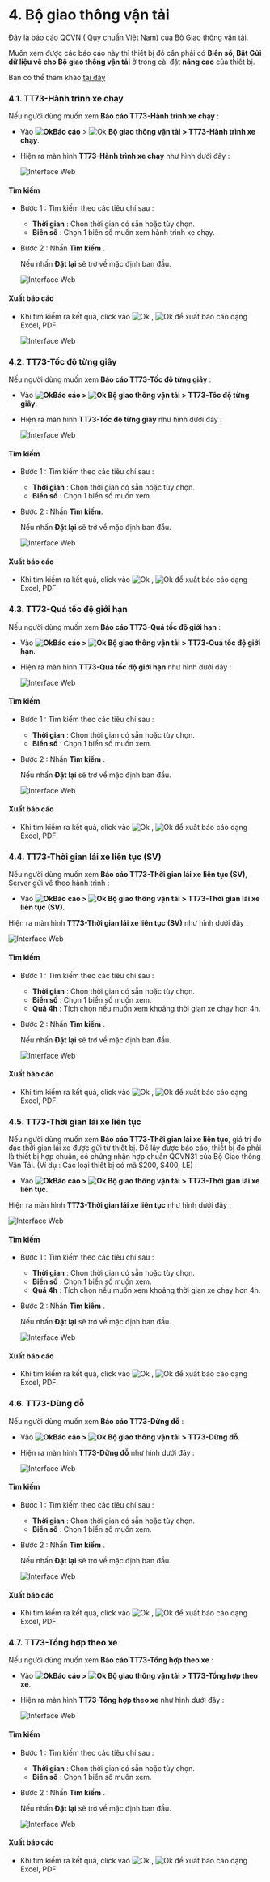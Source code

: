 # 4. Bộ giao thông vận tải

 Đây là báo cáo QCVN ( Quy chuẩn Việt Nam) của Bộ Giao thông vận tải.

 Muốn xem được các báo cáo này thì thiết bị đó cần phải có **Biển số, Bật Gửi dữ liệu về cho Bộ giao thông vận tải** ở trong cài đặt **nâng cao** của thiết bị. 

 Bạn có thể tham khảo [tại đây](vi/modules/web-interface/devices/edit-device/#advanced) <div id="advanced">

 ### 4.1. TT73-Hành trình xe chạy

Nếu người dùng muốn xem **Báo cáo TT73-Hành trình xe chạy** :  

* Vào **<span class="icon-left svg-filter-tick">![Ok](/docs/assets/images/web-interface/icon/SVG/dynamic.svg )Báo cáo** > <span class="icon-left svg-filter-circleyellow">![Ok](/docs/assets/images/web-interface/icon/SVG/icons8-police-uniform.svg)  **Bộ giao thông vận tải > TT73-Hành trình xe chạy**.

* Hiện ra màn hình **TT73-Hành trình xe chạy** như hình dưới đây :

    <span style="display:block;text-align:left">![Interface Web](/docs/assets/images/web-interface/reports/the-transportation.png)

#### Tìm kiếm 

* Bước 1 : Tìm kiếm theo các tiêu chí sau :

    * **Thời gian** : Chọn thời gian có sẵn hoặc tùy chọn.
    * **Biển số** : Chọn 1  biển số muốn xem hành trình xe chạy.
* Bước 2 : Nhấn **Tìm kiếm** .
  
    Nếu nhấn **Đặt lại** sẽ trở về mặc định ban đầu.

    <span style="display:block;text-align:left">![Interface Web](/docs/assets/images/web-interface/reports/search-the-transportation.png)

#### Xuất báo cáo

* Khi tìm kiếm ra kết quả, click vào <span class="icon-left svg-filter-tick">![Ok](/docs/assets/images/web-interface/icon/SVG/file-excel.svg) , <span class="icon-left svg-filter-tick">![Ok](/docs/assets/images/web-interface/icon/SVG/file-pdf.svg) để xuất báo cáo dạng Excel, PDF

    <span style="display:block;text-align:left">![Interface Web](/docs/assets/images/web-interface/reports/export-the-transportation.png)

### 4.2. TT73-Tốc độ từng giây 

Nếu người dùng muốn xem **Báo cáo TT73-Tốc độ từng giây** :  
* Vào **<span class="icon-left svg-filter-tick">![Ok](/docs/assets/images/web-interface/icon/SVG/dynamic.svg )Báo cáo > <span class="icon-left svg-filter-tick">![Ok](/docs/assets/images/web-interface/icon/SVG/icons8-police-uniform.svg)  Bộ giao thông vận tải > TT73-Tốc độ từng giây**.

* Hiện ra màn hình **TT73-Tốc độ từng giây** như hình dưới đây :

    <span style="display:block;text-align:left">![Interface Web](/docs/assets/images/web-interface/reports/speed-per-second.png)

#### Tìm kiếm 

* Bước 1 : Tìm kiếm theo các tiêu chí sau :

    * **Thời gian** : Chọn thời gian có sẵn hoặc tùy chọn.
    * **Biển số** : Chọn 1  biển số muốn xem.
* Bước 2 : Nhấn **Tìm kiếm**.
  
    Nếu nhấn **Đặt lại** sẽ trở về mặc định ban đầu.

    <span style="display:block;text-align:left">![Interface Web](/docs/assets/images/web-interface/reports/search-speed-per-second.png)


#### Xuất báo cáo

* Khi tìm kiếm ra kết quả, click vào <span class="icon-left svg-filter-tick">![Ok](/docs/assets/images/web-interface/icon/SVG/file-excel.svg) , <span class="icon-left svg-filter-tick">![Ok](/docs/assets/images/web-interface/icon/SVG/file-pdf.svg) để xuất báo cáo dạng Excel, PDF

### 4.3. TT73-Quá tốc độ giới hạn 

Nếu người dùng muốn xem **Báo cáo TT73-Quá tốc độ giới hạn** :  
* Vào **<span class="icon-left svg-filter-tick">![Ok](/docs/assets/images/web-interface/icon/SVG/dynamic.svg )Báo cáo > <span class="icon-left svg-filter-tick">![Ok](/docs/assets/images/web-interface/icon/SVG/icons8-police-uniform.svg)  Bộ giao thông vận tải > TT73-Quá tốc độ giới hạn**.

* Hiện ra màn hình **TT73-Quá tốc độ giới hạn** như hình dưới đây :

    <span style="display:block;text-align:left">![Interface Web](/docs/assets/images/web-interface/reports/speed-limit.png)

#### Tìm kiếm 

* Bước 1 : Tìm kiếm theo các tiêu chí sau :

    * **Thời gian** : Chọn thời gian có sẵn hoặc tùy chọn.
    * **Biển số** : Chọn 1  biển số muốn xem.
* Bước 2 : Nhấn **Tìm kiếm** .
  
    Nếu nhấn **Đặt lại** sẽ trở về mặc định ban đầu.

    <span style="display:block;text-align:left">![Interface Web](/docs/assets/images/web-interface/reports/search-speed-limit.png)

#### Xuất báo cáo

* Khi tìm kiếm ra kết quả, click vào <span class="icon-left svg-filter-tick">![Ok](/docs/assets/images/web-interface/icon/SVG/file-excel.svg) , <span class="icon-left svg-filter-tick">![Ok](/docs/assets/images/web-interface/icon/SVG/file-pdf.svg) để xuất báo cáo dạng Excel, PDF.

### 4.4. TT73-Thời gian lái xe liên tục (SV)


Nếu người dùng muốn xem **Báo cáo TT73-Thời gian lái xe liên tục (SV)**, Server gửi về theo hành trình :  

* Vào **<span class="icon-left svg-filter-tick">![Ok](/docs/assets/images/web-interface/icon/SVG/dynamic.svg )Báo cáo > <span class="icon-left svg-filter-tick">![Ok](/docs/assets/images/web-interface/icon/SVG/icons8-police-uniform.svg)  Bộ giao thông vận tải > TT73-Thời gian lái xe liên tục (SV)**.
  
Hiện ra màn hình **TT73-Thời gian lái xe liên tục (SV)** như hình dưới đây :

<span style="display:block;text-align:left">![Interface Web](/docs/assets/images/web-interface/reports/continuous-driving-time.png)

#### Tìm kiếm 

* Bước 1 : Tìm kiếm theo các tiêu chí sau :

    * **Thời gian** : Chọn thời gian có sẵn hoặc tùy chọn.
    * **Biển số** : Chọn 1  biển số muốn xem.
    * **Quá 4h** : Tích chọn nếu muốn xem khoảng thời gian xe chạy hơn 4h.


* Bước 2 : Nhấn **Tìm kiếm** .
  
    Nếu nhấn **Đặt lại** sẽ trở về mặc định ban đầu.

    <span style="display:block;text-align:left">![Interface Web](/docs/assets/images/web-interface/reports/search-continuous-driving-time.png)

#### Xuất báo cáo

* Khi tìm kiếm ra kết quả, click vào <span class="icon-left svg-filter-tick">![Ok](/docs/assets/images/web-interface/icon/SVG/file-excel.svg) , <span class="icon-left svg-filter-tick">![Ok](/docs/assets/images/web-interface/icon/SVG/file-pdf.svg) để xuất báo cáo dạng Excel, PDF.

### 4.5. TT73-Thời gian lái xe liên tục 


Nếu người dùng muốn xem **Báo cáo TT73-Thời gian lái xe liên tục**, giá trị đo đạc thời gian lái xe được gửi từ thiết bị. Để lấy được báo cáo, thiết bị đó phải là thiết bị hợp chuẩn, có chứng nhận hợp chuẩn QCVN31 của Bộ Giao thông Vận Tải.  (Ví dụ : Các loại thiết bị có mã S200, S400, LE) :  

* Vào **<span class="icon-left svg-filter-tick">![Ok](/docs/assets/images/web-interface/icon/SVG/dynamic.svg )Báo cáo > <span class="icon-left svg-filter-tick">![Ok](/docs/assets/images/web-interface/icon/SVG/icons8-police-uniform.svg)  Bộ giao thông vận tải > TT73-Thời gian lái xe liên tục**.
  
Hiện ra màn hình **TT73-Thời gian lái xe liên tục** như hình dưới đây :

<span style="display:block;text-align:left">![Interface Web](/docs/assets/images/web-interface/reports/continuous-driving-time-1.png)

#### Tìm kiếm 

* Bước 1 : Tìm kiếm theo các tiêu chí sau :

    * **Thời gian** : Chọn thời gian có sẵn hoặc tùy chọn.
    * **Biển số** : Chọn 1  biển số muốn xem.
    * **Quá 4h** : Tích chọn nếu muốn xem khoảng thời gian xe chạy hơn 4h.


* Bước 2 : Nhấn **Tìm kiếm** .
  
    Nếu nhấn **Đặt lại** sẽ trở về mặc định ban đầu.

    <span style="display:block;text-align:left">![Interface Web](/docs/assets/images/web-interface/reports/search-continuous-driving-time-1.png)

#### Xuất báo cáo

* Khi tìm kiếm ra kết quả, click vào <span class="icon-left svg-filter-tick">![Ok](/docs/assets/images/web-interface/icon/SVG/file-excel.svg) , <span class="icon-left svg-filter-tick">![Ok](/docs/assets/images/web-interface/icon/SVG/file-pdf.svg) để xuất báo cáo dạng Excel, PDF.


### 4.6. TT73-Dừng đỗ


Nếu người dùng muốn xem **Báo cáo TT73-Dừng đỗ** :  
* Vào **<span class="icon-left svg-filter-tick">![Ok](/docs/assets/images/web-interface/icon/SVG/dynamic.svg )Báo cáo > <span class="icon-left svg-filter-tick">![Ok](/docs/assets/images/web-interface/icon/SVG/icons8-police-uniform.svg)  Bộ giao thông vận tải > TT73-Dừng đỗ**.

* Hiện ra màn hình **TT73-Dừng đỗ** như hình dưới đây :

    <span style="display:block;text-align:left">![Interface Web](/docs/assets/images/web-interface/reports/stop.png)

#### Tìm kiếm 

* Bước 1 : Tìm kiếm theo các tiêu chí sau :

    * **Thời gian** : Chọn thời gian có sẵn hoặc tùy chọn.
    * **Biển số** : Chọn 1  biển số muốn xem.
 

* Bước 2 : Nhấn **Tìm kiếm** .
  
    Nếu nhấn **Đặt lại** sẽ trở về mặc định ban đầu.

    <span style="display:block;text-align:left">![Interface Web](/docs/assets/images/web-interface/reports/search-stop.png)

#### Xuất báo cáo

* Khi tìm kiếm ra kết quả, click vào <span class="icon-left svg-filter-tick">![Ok](/docs/assets/images/web-interface/icon/SVG/file-excel.svg) , <span class="icon-left svg-filter-tick">![Ok](/docs/assets/images/web-interface/icon/SVG/file-pdf.svg) để xuất báo cáo dạng Excel, PDF.

### 4.7. TT73-Tổng hợp theo xe


Nếu người dùng muốn xem **Báo cáo TT73-Tổng hợp theo xe** :  
* Vào **<span class="icon-left svg-filter-tick">![Ok](/docs/assets/images/web-interface/icon/SVG/dynamic.svg )Báo cáo > <span class="icon-left svg-filter-tick">![Ok](/docs/assets/images/web-interface/icon/SVG/icons8-police-uniform.svg)  Bộ giao thông vận tải > TT73-Tổng hợp theo xe**.

* Hiện ra màn hình **TT73-Tổng hợp theo xe** như hình dưới đây :

    <span style="display:block;text-align:left">![Interface Web](/docs/assets/images/web-interface/reports/synthesized-by-vehicle.png)

#### Tìm kiếm 

* Bước 1 : Tìm kiếm theo các tiêu chí sau :

    * **Thời gian** : Chọn thời gian có sẵn hoặc tùy chọn.
    * **Biển số** : Chọn 1  biển số muốn xem.
 

* Bước 2 : Nhấn **Tìm kiếm** .
  
    Nếu nhấn **Đặt lại** sẽ trở về mặc định ban đầu.

    <span style="display:block;text-align:left">![Interface Web](/docs/assets/images/web-interface/reports/search-synthesized-by-vehicle.png)

#### Xuất báo cáo

* Khi tìm kiếm ra kết quả, click vào <span class="icon-left svg-filter-tick">![Ok](/docs/assets/images/web-interface/icon/SVG/file-excel.svg) , <span class="icon-left svg-filter-tick">![Ok](/docs/assets/images/web-interface/icon/SVG/file-pdf.svg) để xuất báo cáo dạng Excel, PDF



